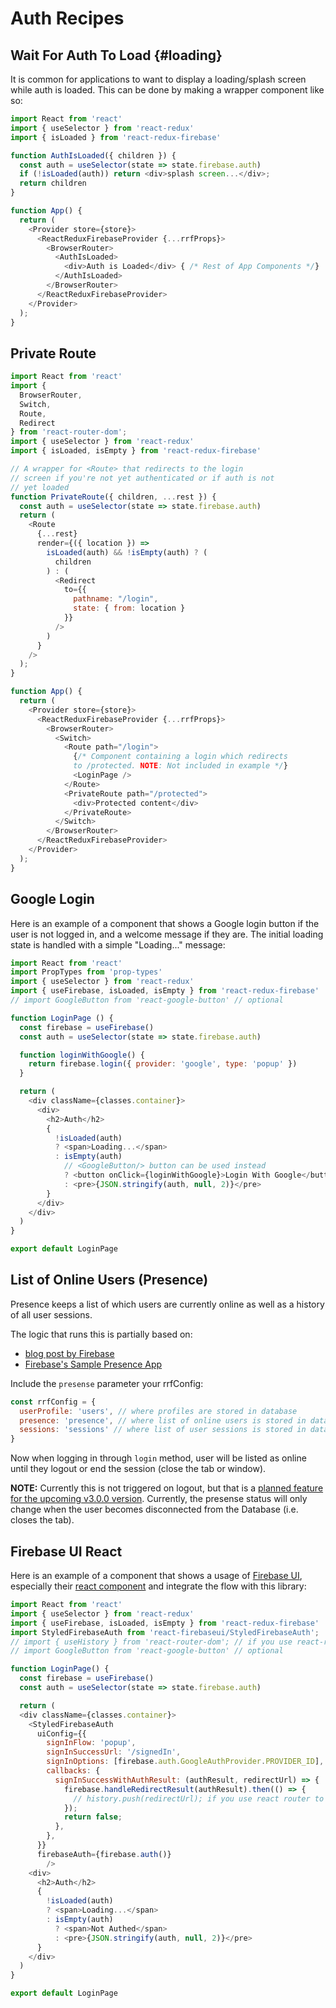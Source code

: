 # Auth Recipes

## Wait For Auth To Load {#loading}

It is common for applications to want to display a loading/splash screen while auth is loaded. This can be done by making a wrapper component like so:

```js
import React from 'react'
import { useSelector } from 'react-redux'
import { isLoaded } from 'react-redux-firebase'

function AuthIsLoaded({ children }) {
  const auth = useSelector(state => state.firebase.auth)
  if (!isLoaded(auth)) return <div>splash screen...</div>;
  return children
}

function App() {
  return (
    <Provider store={store}>
      <ReactReduxFirebaseProvider {...rrfProps}>
        <BrowserRouter>
          <AuthIsLoaded>
            <div>Auth is Loaded</div> { /* Rest of App Components */}
          </AuthIsLoaded>
        </BrowserRouter>
      </ReactReduxFirebaseProvider>
    </Provider>
  );
}
```

## Private Route

```js
import React from 'react'
import {
  BrowserRouter,
  Switch,
  Route,
  Redirect
} from 'react-router-dom';
import { useSelector } from 'react-redux'
import { isLoaded, isEmpty } from 'react-redux-firebase'

// A wrapper for <Route> that redirects to the login
// screen if you're not yet authenticated or if auth is not
// yet loaded
function PrivateRoute({ children, ...rest }) {
  const auth = useSelector(state => state.firebase.auth)
  return (
    <Route
      {...rest}
      render={({ location }) =>
        isLoaded(auth) && !isEmpty(auth) ? (
          children
        ) : (
          <Redirect
            to={{
              pathname: "/login",
              state: { from: location }
            }}
          />
        )
      }
    />
  );
}

function App() {
  return (
    <Provider store={store}>
      <ReactReduxFirebaseProvider {...rrfProps}>
        <BrowserRouter>
          <Switch>
            <Route path="/login">
              {/* Component containing a login which redirects
              to /protected. NOTE: Not included in example */}
              <LoginPage />
            </Route>
            <PrivateRoute path="/protected">
              <div>Protected content</div>
            </PrivateRoute>
          </Switch>
        </BrowserRouter>
      </ReactReduxFirebaseProvider>
    </Provider>
  );
}
```

## Google Login

Here is an example of a component that shows a Google login button if the user is not logged in, and a welcome message if they are. The initial loading state is handled with a simple "Loading..." message:

```js
import React from 'react'
import PropTypes from 'prop-types'
import { useSelector } from 'react-redux'
import { useFirebase, isLoaded, isEmpty } from 'react-redux-firebase'
// import GoogleButton from 'react-google-button' // optional

function LoginPage () {
  const firebase = useFirebase()
  const auth = useSelector(state => state.firebase.auth)

  function loginWithGoogle() {
    return firebase.login({ provider: 'google', type: 'popup' })
  }

  return (
    <div className={classes.container}>
      <div>
        <h2>Auth</h2>
        {
          !isLoaded(auth)
          ? <span>Loading...</span>
          : isEmpty(auth)
            // <GoogleButton/> button can be used instead
            ? <button onClick={loginWithGoogle}>Login With Google</button>
            : <pre>{JSON.stringify(auth, null, 2)}</pre>
        }
      </div>
    </div>
  )
}

export default LoginPage
```

## List of Online Users (Presence)

Presence keeps a list of which users are currently online as well as a history of all user sessions.

The logic that runs this is partially based on:
* [blog post by Firebase](https://firebase.googleblog.com/2013/06/how-to-build-presence-system.html)
* [Firebase's Sample Presence App](https://firebase.google.com/docs/database/web/offline-capabilities#section-sample)

Include the `presense` parameter your rrfConfig:

```js	
const rrfConfig = {
  userProfile: 'users', // where profiles are stored in database
  presence: 'presence', // where list of online users is stored in database
  sessions: 'sessions' // where list of user sessions is stored in database (presence must be enabled)
}
```

Now when logging in through `login` method, user will be listed as online until they logout or end the session (close the tab or window).	

**NOTE:** Currently this is not triggered on logout, but that is a [planned feature for the upcoming v3.0.0 version](https://github.com/prescottprue/react-redux-firebase/wiki/v3.0.0-Roadmap). Currently, the presense status will only change when the user becomes disconnected from the Database (i.e. closes the tab).

## Firebase UI React

Here is an example of a component that shows a usage of [Firebase UI](https://firebase.google.com/docs/auth/web/firebaseui), especially their [react component](https://github.com/firebase/firebaseui-web-react) and integrate the flow with this library:

```js
import React from 'react'
import { useSelector } from 'react-redux'
import { useFirebase, isLoaded, isEmpty } from 'react-redux-firebase'
import StyledFirebaseAuth from 'react-firebaseui/StyledFirebaseAuth';
// import { useHistory } from 'react-router-dom'; // if you use react-router
// import GoogleButton from 'react-google-button' // optional

function LoginPage() {
  const firebase = useFirebase()
  const auth = useSelector(state => state.firebase.auth)

  return (
  <div className={classes.container}>
    <StyledFirebaseAuth
      uiConfig={{
        signInFlow: 'popup',
        signInSuccessUrl: '/signedIn',
        signInOptions: [firebase.auth.GoogleAuthProvider.PROVIDER_ID],
        callbacks: {
          signInSuccessWithAuthResult: (authResult, redirectUrl) => {
            firebase.handleRedirectResult(authResult).then(() => {
              // history.push(redirectUrl); if you use react router to redirect
            });
            return false;
          },
        },
      }}
      firebaseAuth={firebase.auth()}
        />
    <div>
      <h2>Auth</h2>
      {
        !isLoaded(auth)
        ? <span>Loading...</span>
        : isEmpty(auth)
          ? <span>Not Authed</span>
          : <pre>{JSON.stringify(auth, null, 2)}</pre>
      }
    </div>
  )
}

export default LoginPage
```
